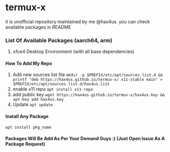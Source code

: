 # termux-x
it is unofficial repository maintained by me @hax4us. you can check available packages in README

### List Of Available Packages (aarch64, arm)
1. xfce4 Desktop Environment (with all base dependencies)

#### How To Add My Repo
1. Add new sources list file `mkdir -p $PREFIX/etc/apt/sources.list.d && printf "deb https://hax4us.github.io/termux-x/ x11-stable main" > $PREFIX/etc/apt/sources.list.d/hax4us.list`
2. enable x11 repo `apt install x11-repo`
3. add public key `wget https://hax4us.github.io/termux-x/hax4us.key && apt-key add hax4us.key`
3. Update `apt update`

#### Inatall Any Package 
`apt install pkg_name`

#### Packages Will Be Add As Per Your Demand Guys :) (Just Open Issue As A Package Request)
